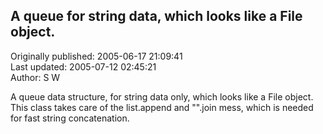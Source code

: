 ## A queue for string data, which looks like a File object.  
Originally published: 2005-06-17 21:09:41  
Last updated: 2005-07-12 02:45:21  
Author: S W  
  
A queue data structure, for string data only, which looks like a File object. This class takes care of the list.append and "".join mess, which is needed for fast string concatenation.